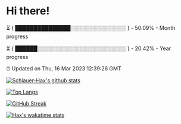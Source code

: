# Hi there!

⏳ { ███████████████░░░░░░░░░░░░░░░ } - 50.09% - Month progress

⏳ { ██████░░░░░░░░░░░░░░░░░░░░░░░░ } - 20.42% - Year progress

⏰ Updated on Thu, 16 Mar 2023 12:39:26 GMT


[![Schlauer-Hax's github stats](https://github-readme-stats.vercel.app/api?username=Schlauer-Hax&show_icons=true&theme=dark&count_private=true)](https://github.com/Schlauer-Hax)


[![Top Langs](https://github-readme-stats.vercel.app/api/top-langs/?username=Schlauer-Hax&layout=compact&theme=dark)](https://github.com/Schlauer-Hax?tab=repositories)

[![GitHub Streak](https://streak-stats.demolab.com?user=Schlauer-Hax&theme=dark)](https://git.io/streak-stats)

[![Hax's wakatime stats](https://github-readme-stats.vercel.app/api/wakatime?username=Hax&theme=dark)](https://wakatime.com/@Hax)

